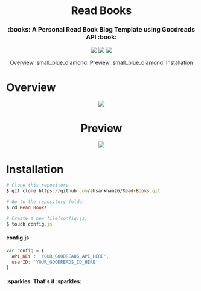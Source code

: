 <h1 id="title" align="center">Read Books</h1>


<h3 align="center">:books: A Personal Read Book Blog Template using Goodreads API :book:</h3>
<p align="center">
  <a href="#title"><img src="https://forthebadge.com/images/badges/made-with-javascript.svg"></a>
  <a href="#title"><img src="https://forthebadge.com/images/badges/built-with-love.svg"></a>
  <a href="#title"><img src="https://forthebadge.com/images/badges/uses-html.svg"></a>
</p>
<p align="center">
  <a href="#overview">Overview</a> :small_blue_diamond:
  <a href="#preview">Preview</a> :small_blue_diamond:
  <a href="#installation">Installation</a>
</p>

<h1 id="overview">Overview</h1>
<p align="center">
<img src="https://user-images.githubusercontent.com/28962172/89716051-6be15100-d9c3-11ea-9dee-183e07866daa.gif"/>
</p>


<h1 id="preview" align="center">Preview</h1>
<p align="center">
  <a href="https://ahsankhan.me/books"><img src="https://forthebadge.com/images/badges/check-it-out.svg"></a>
</p>

<h1 id="installation">Installation</h1>

```ruby
# Clone this repository
$ git clone https://github.com/ahsankhan26/Read-Books.git

# Go to the repository folder
$ cd Read Books

# Create a new file(config.js)
$ touch config.js
```

<h4>config.js</h4>

```javascript
var config = {
  API_KEY : 'YOUR_GOODREADS_API_HERE',
  userID: 'YOUR_GOODREADS_ID_HERE'
}
```
<h4>:sparkles: That's it :sparkles:</h4>

